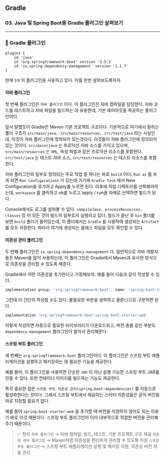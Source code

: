 ## Gradle

### 03. Java 및 Spring Boot용 Gradle 플러그인 살펴보기

---

### 📌 Gradle 플러그인

```
plugins {
	id 'java'
	id 'org.springframework.boot' version '3.5.5'
	id 'io.spring.dependency-management' version '1.1.7'
}
```

현재 `3개` 의 플러그인을 사용하고 있다. 이를 한번 살펴보도록하자.

#### 자바 플러그인

첫 번째 플러그인은 `자바 플러그인` 이다.
이 플러그인은 자바 컴파일을 담당한다. 자바 코드를 테스트하고 자바 파일을 빌드하는 데 유용한데, 기본 레이아웃을 제공하는 플러그인이다.

앞서 말했듯이 Gradle은 Maven 기본 프로젝트 구조이다.
기본적으로 여기에서 말하는 폴더 구조가 `src/main/java, src/main/resources, src/test/java` 라는 사실인데, 이것이 자바 플러그인에 정의되어 있는것이다.
이것들이 자바 플러그인에 정의되어 있는 것이다.
`src/main/java` 는 프로덕션 자바 소스를 가지고 있으며,
`src/main/resources` 는 `XML`, 속성 파일과 같은 프로덕션 리소스를 포함한다.
`src/test/java` 는 테스트 자바 소스, `src/test/resources` 는 테스트 리소스를 포함한다.

자바 플러그인의 일부로 정의되는 주요 작업 중 하나는 바로 `build` 이다.
`Run as` 를 보게 되면 `Run Configurations` 가 있는데 거기에 `Gradle Task` 에서 New Configuration을 추가하고 Apply를 누르면 된다. 이후에 작업 디렉토리를 선택해야하는데, `workspace` 를 클릭하고 ok를 누르고 apply / run을 차례로 선택하면 빌드가 된다.

Console에서도 로그를 살펴볼 수 있다.
`compileJava, processResources, classes` 등 이 모든 것이 빌드의 일부로서 실행되고 있다.
빌드가 끝난 후 `bin` 폴더를 보면 `build` 폴더가 들어있는데, 이 폴더에서는 `Gradle` 을 사용하여 생성되는 `Artifact` 를 모두 저장한다.
따라서 여기에 생성되는 클래스 파일을 모두 확인할 수 있다.

#### 의존성 관리 플러그인

두 번째 플러그인은 `io.spring.dependency-management` 다.
일반적으로 자바 개발자들은 Maven을 많이 사용하는데, 이 플러그인은 Gradle에서 Maven과 유사한 방식으로 의존성을 관리할 수 있도록 해준다.

Gradle에서 어떤 의존성을 추가한다고 가정해보자.
예를 들어 다음과 같이 작성할 수 있다.

```gradle
implementation group: 'org.springframework.boot', name: 'spring-boot-starter-web', version: '3.5.5'
```

그런데 더 간단히 작성할 수도 있다.
불필요한 부분을 생략하고 콜론(:)으로 구분하면 된다.

```gradle
implementation 'org.springframework.boot:spring-boot-starter-web'
```

이렇게 작성하면 자동으로 필요한 라이브러리가 다운로드되고, 버전 충돌 같은 부분도 `dependency-management` 플러그인이 알아서 관리해준다.

#### 스프링 부트 플러그인

세 번째는 `org.springframework.boot` 플러그인이다.
이 플러그인은 스프링 부트 애플리케이션을 실행하고 패키징하는 데 필요한 기능을 제공한다.

예를 들어, 이 플러그인을 사용하면 단순한 `JAR` 이 아닌 실행 가능한 스프링 부트 JAR를 만들 수 있다. 또한 컨테이너 이미지를 빌드하는 기능도 제공한다.

특히 중요한 점은 `스프링 부트 의존성 관리(spring-boot-dependencies)` 를 자동으로 활성화한다는 것이다.
그래서 스프링 부트에서 제공하는 스타터 의존성들은 굳이 버전을 따로 지정할 필요가 없다.

예를 들어 `spring-boot-starter-web` 을 추가할 때 버전을 지정하지 않아도 되는 이유가 바로 이것 때문이다.
스프링 부트 플러그인이 이미 내부적으로 적절한 버전을 관리해주기 때문이다.

> ✅ 정리
> `자바 플러그인` → 자바 컴파일, 빌드, 테스트, 기본 프로젝트 구조 제공
> `의존성 관리 플러그인` → Maven처럼 의존성을 편리하게 관리할 수 있도록 지원
> `스프링 부트 플러그인` → 스프링 부트 애플리케이션 실행 및 패키징 지원, 의존성 버전 자동 관리
